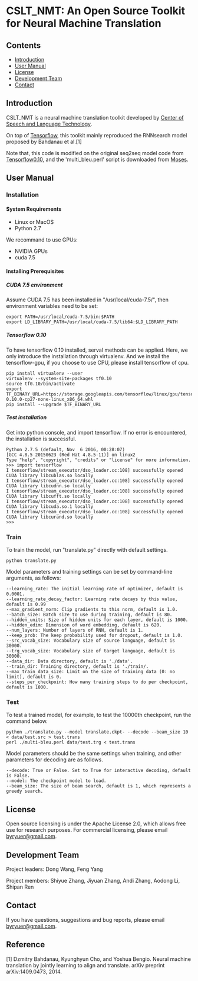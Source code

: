 # CSLT_NMT: An Open Source Toolkit for Neural Machine Translation
## Contents
* [Introduction](#introduction)
* [User Manual](#user-manual)
* [License](#license)
* [Development Team](#development-Team)
* [Contact](#contact)

## Introduction

CSLT_NMT is a neural machine translation toolkit developed by [Center of Speech and Language Technology](http://cslt.riit.tsinghua.edu.cn/). 

On top of [Tensorflow]( https://www.tensorflow.org/), this toolkit mainly reproduced the RNNsearch model proposed by Bahdanau et al.[1] 

Note that, this code is modified on the original seq2seq model code from [Tensorflow0.10](https://github.com/tensorflow/tensorflow/tree/r0.10), and the 'multi_bleu.perl' script is downloaded from [Moses](https://github.com/moses-smt/mosesdecoder/tree/master/scripts/generic).


## User Manual

### Installation

#### System Requirements

* Linux or MacOS
* Python 2.7

We recommand to use GPUs:

* NVIDIA GPUs 
* cuda 7.5

#### Installing Prerequisites

##### CUDA 7.5 environment
Assume CUDA 7.5 has been installed in "/usr/local/cuda-7.5/", then environment variables need to be set:

```
export PATH=/usr/local/cuda-7.5/bin:$PATH
export LD_LIBRARY_PATH=/usr/local/cuda-7.5/lib64:$LD_LIBRARY_PATH 
```
##### Tensorflow 0.10
To have tensorflow 0.10 installed, serval methods can be applied. Here, we only introduce the installation through virtualenv. And we install the tensorflow-gpu, if you choose to use CPU, please install tensorflow of cpu.

```
pip install virtualenv --user
virtualenv --system-site-packages tf0.10  
source tf0.10/bin/activate
export TF_BINARY_URL=https://storage.googleapis.com/tensorflow/linux/gpu/tensorflow-0.10.0-cp27-none-linux_x86_64.whl
pip install --upgrade $TF_BINARY_URL
```
##### Test installation
Get into python console, and import tensorflow. If no error is encountered, the installation is successful.

```
Python 2.7.5 (default, Nov  6 2016, 00:28:07) 
[GCC 4.8.5 20150623 (Red Hat 4.8.5-11)] on linux2
Type "help", "copyright", "credits" or "license" for more information.
>>> import tensorflow 
I tensorflow/stream_executor/dso_loader.cc:108] successfully opened CUDA library libcublas.so locally
I tensorflow/stream_executor/dso_loader.cc:108] successfully opened CUDA library libcudnn.so locally
I tensorflow/stream_executor/dso_loader.cc:108] successfully opened CUDA library libcufft.so locally
I tensorflow/stream_executor/dso_loader.cc:108] successfully opened CUDA library libcuda.so.1 locally
I tensorflow/stream_executor/dso_loader.cc:108] successfully opened CUDA library libcurand.so locally
>>> 
```

### Train
To train the model, run "translate.py" directly with default settings.

```
python translate.py
```

Model parameters and training settings can be set by command-line arguments, as follows:

```
--learning_rate: The initial learning rate of optimizer, default is 0.0001.
--learning_rate_decay_factor: Learning rate decays by this value, default is 0.99
--max_gradient_norm: Clip gradients to this norm, default is 1.0.
--batch_size: Batch size to use during training, default is 80.
--hidden_units: Size of hidden units for each layer, default is 1000.
--hidden_edim: Dimension of word embedding, default is 620.
--num_layers: Number of layers of RNN, default is 1.
--keep_prob: The keep probability used for dropout, default is 1.0.
--src_vocab_size: Vocabulary size of source language, default is 30000.
--trg_vocab_size: Vocabulary size of target language, default is 30000.
--data_dir: Data directory, default is './data'.
--train_dir: Training directory, default is './train/.
--max_train_data_size: Limit on the size of training data (0: no limit), default is 0.
--steps_per_checkpoint: How many training steps to do per checkpoint, default is 1000.
```

### Test
To test a trained model, for example, to test the 10000th checkpoint, run the command below.

```
python ./translate.py --model translate.ckpt- --decode --beam_size 10 < data/test.src > test.trans
perl ./multi-bleu.perl data/test.trg < test.trans
```

Model parameters should be the same settings when training, and other parameters for decoding are as follows.

```
--decode: True or False. Set to True for interactive decoding, default is False.
--model: The checkpoint model to load.
--beam_size: The size of beam search, default is 1, which represents a greedy search.
```

## License
Open source licensing is under the Apache License 2.0, which allows free use for research purposes. For commercial licensing, please email byryuer@gmail.com.

## Development Team

Project leaders: Dong Wang, Feng Yang

Project members: Shiyue Zhang, Jiyuan Zhang, Andi Zhang, Aodong Li, Shipan Ren

## Contact

If you have questions, suggestions and bug reports, please email [byryuer@gmail.com](mailto:byryuer@gmail.com).

## Reference

[1] Dzmitry Bahdanau, Kyunghyun Cho, and Yoshua Bengio. Neural machine translation by jointly learning to align and translate. arXiv preprint arXiv:1409.0473, 2014.

